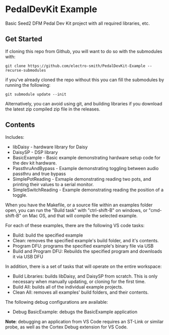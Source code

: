 # PedalDevKit Example

Basic Seed2 DFM Pedal Dev Kit project with all required libraries, etc.

## Get Started

If cloning this repo from Github, you will want to do so with the submodules with:

```console
git clone https://github.com/electro-smith/PedalDevKit-Example --recurse-submodules
```

if you've already cloned the repo without this you can fill the submodules by running the following:

```console
git submodule update --init
```

Alternatively, you can avoid using git, and building libraries if you download the latest zip compiled zip file in the releases.

## Contents

Includes:

* libDaisy - hardware library for Daisy
* DaisySP - DSP library
* BasicExample - Basic example demonstrating hardware setup code for the dev kit hardware.
* PassthruAndBypass - Example demonstrating toggling between audio passthru and true bypass
* SimplePotReading - Exmaple demonstrating reading two pots, and printing their values to a serial monitor.
* SimpleSwitchReading - Example demonstrating reading the position of a toggle.

When you have the Makefile, or a source file within an examples folder open, you can run the "Build task" with "ctrl-shift-B" on windows, or "cmd-shift-B" on Mac OS, and that will compile the selected example.

For each of these examples, there are the following VS code tasks:

* Build: build the specified example
* Clean: removes the specified example's build folder, and it's contents.
* Program DFU: programs the specified example's binary file via USB
* Build and Program DFU: Rebuilds the specified program and downloads it via USB DFU

In addition, there is a set of tasks that will operate on the entire workspace:

* Build Libraries: builds libDaisy, and DaisySP from scratch. This is only necessary when manually updating, or cloning for the first time.
* Build All: builds all of the individual example projects.
* Clean All: removes all examples' build folders, and their contents.

The following debug configurations are available:

* Debug BasicExample: debugs the BasicExample application

**Note**: debugging an application from VS Code requires an ST-Link or similar probe, as well as the Cortex Debug extension for VS Code.
